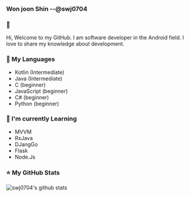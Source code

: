 <h3>Won joon Shin --@swj0704</h3>
<h3>👋</h3>Hi, Welcome to my GitHub. I am software developer in the Android field. I love to share my knowledge about development.


<h3>📑 My Languages</h3>

  - Kotlin (Intermediate)
  - Java (Intermediate)
  - C (beginner)
  - JavaScript (beginner)
  - C# (beginner)
  - Python (beginner)
  
<h3>📕 I'm currently Learning</h3>

  - MVVM
  - RxJava
  - DJangGo
  - Flask
  - Node.Js
<h3>⭐ My GitHub Stats</h3>
  

![swj0704's github stats](https://github-readme-stats.vercel.app/api?username=swj0704&show_icons=true)
